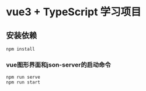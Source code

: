 # vue3 + TypeScript 学习项目
## 安装依赖
```
npm install
```

### vue图形界面和json-server的启动命令
```
npm run serve
npm run start
```
